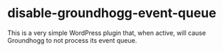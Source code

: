 # disable-groundhogg-event-queue
This is a very simple WordPress plugin that, when active, will cause Groundhogg to not process its event queue.
